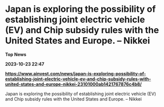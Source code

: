 # Japan is exploring the possibility of establishing joint electric vehicle (EV) and Chip subsidy rules with the United States and Europe. – Nikkei
**Top News**

**2023-10-23 22:47**

**https://www.ainvest.com/news/japan-is-exploring-possibility-of-establishing-joint-electric-vehicle-ev-and-chip-subsidy-rules-with-united-states-and-europe-nikkei-23101000ab1421767876c4b8/**

Japan is exploring the possibility of establishing joint electric vehicle (EV) and Chip subsidy rules with the United States and Europe. – Nikkei